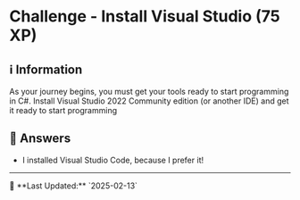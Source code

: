 # Challenge - Install Visual Studio (75 XP)

## ℹ️ Information
As your journey begins, you must get your tools ready to start programming in C#. Install Visual Studio 2022 Community edition (or another IDE) and get it ready to start programming

## 📖 Answers
- I installed Visual Studio Code, because I prefer it!

<hr>
📅 **Last Updated:** `2025-02-13`
